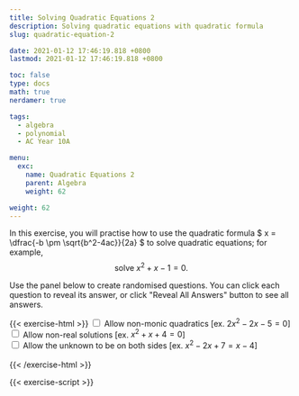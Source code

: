 ```yaml
---
title: Solving Quadratic Equations 2
description: Solving quadratic equations with quadratic formula
slug: quadratic-equation-2

date: 2021-01-12 17:46:19.818 +0800
lastmod: 2021-01-12 17:46:19.818 +0800

toc: false
type: docs
math: true
nerdamer: true

tags:
  - algebra
  - polynomial
  - AC Year 10A

menu:
  exc:
    name: Quadratic Equations 2
    parent: Algebra
    weight: 62

weight: 62
---
```


In this exercise, you will practise how to use the quadratic formula $ x = \dfrac{-b \pm \sqrt{b^2-4ac}}{2a} $ to solve quadratic equations; for example, $$ \text{solve}~x^2 + x - 1 = 0. $$

Use the panel below to create randomised questions. You can click each question to reveal its answer, or click "Reveal All Answers" button to see all answers.

{{< exercise-html >}}
<input type="checkbox" id="nm" />
<label for="nm">Allow non-monic quadratics [ex. $2x^2 - 2x - 5 = 0$] </label><br />
<input type="checkbox" id="cpl" />
<label for="cpl">Allow non-real solutions [ex. $x^2 + x + 4 = 0$] </label><br />
<input type="checkbox" id="both" />
<label for="both">Allow the unknown to be on both sides [ex. $x^2 - 2x + 7 = x - 4$] </label><br />
<br>
{{< /exercise-html >}}

{{< exercise-script >}}

<script>
  function genQs() {
    // Question area
    const qbox = document.getElementById("questions");
    const qinst = document.getElementById("instructions");
    // Read value from the form
    const nq = document.getElementById("nq").value;
    let nm,cpl,both;
    [nm,cpl,both] = 
      ["nm","cpl","both"].map(chked);
    // Sanity check
    nqIsNumber = /[\d+]/.test(nq);
    if (!nqIsNumber || nq<1 || nq>10 ) {
      qbox.innerHTML = "Error: Invalid number of questions!";
      return;
    }
    // Coefficients
    const maxCoeff = 9;
    const poolCoeff = [...arange(-maxCoeff, -1), ...arange(1, maxCoeff)];
    const poolLett = 'abcdefghkmnpqrstuvwxyz'.split('');
    // Make questions
    qinst.innerHTML = "Solve the following quadratic equations.";
    qbox.innerHTML = "";
    let options = MathJax.getMetricsFor(qbox);
    options.display = false;
    MathJax.texReset();
    for (let i = 0; i < nq; i++) {
      const lett = choice(poolLett);
      let a, b, c, dis;
      while (true) {
        a = nm? choice(poolCoeff) : 1;
        b = choice(poolCoeff);
        c = choice(poolCoeff);
        dis = b**2 - 4*a*c
        if (cpl || dis >= 0) break; 
      }
      const poly = new Poly([c, b, a], lett);
      let qTex;
      if (both) {
        const generator = () => yn()? choice(poolCoeff) : 0;
        const order = nm? 2 : 1;
        const poly2 = new Poly(genCoeffs(order, generator), lett);
        qTex = `${poly.add(poly2).tex()} = ${poly2.tex()} `;
      } else {
        qTex = `${poly.tex()} = 0`;
      }
      const ans1 = `( -(${b}) + sqrt(${dis}) ) / (2*(${a}))`
      const ans2 = `( -(${b}) - sqrt(${dis}) ) / (2*(${a}))`
      const a1Tex = nerdamerToTex(nerdamer(ans1).expand());
      const a2Tex = nerdamerToTex(nerdamer(ans2).expand());
      const aTex = `\\boldsymbol{\\iff ${lett} = ${a1Tex},~${a2Tex}}`;
      render(qTex, aTex, options).then((li) => {
        qbox.appendChild(li);
        MathJax.startup.document.clear();
        MathJax.startup.document.updateDocument();
      });
    }
    return;
  }
</script>